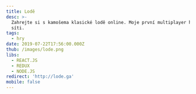 ```yaml
---
title: Lodě
desc: >-
  Zahrejte si s kamošema klasické lodě online. Moje první multiplayer hra po
  síti.
tags:
  - hry
date: 2019-07-22T17:56:00.000Z
thub: /images/lode.png
libs:
  - REACT.JS
  - REDUX
  - NODE.JS
redirect: 'http://lode.ga'
mobile: false
---
```

 
